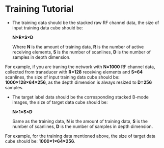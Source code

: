 # Training Tutorial

- The training data should be the stacked raw RF channel data, the size of input training data cube should be: 

  **N×R×S×D**

  Where **N** is the amount of training data, **R** is the number of active receiving elements, **S** is the number of scanlines, **D** is the number of samples in depth dimension.

For example, if you are traning the network with **N=1000** RF channel data, collected from transducer with **R=128** receiving elements and **S=64** scanlines, the size of input training data cube should be: **1000×128×64×256**, as the depth dimension is always resized to **D=256** samples.



- The target label data should be the corresponding stacked B-mode images, the size of target data cube should be: 

  **N×1×S×D**

  Same as the training data, **N** is the amount of training data, **S** is the number of scanlines, **D** is the number of samples in depth dimension.

For example, for the training data mentioned above, the size of target data cube should be: **1000×1×64×256**.
